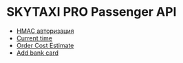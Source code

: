 SKYTAXI PRO Passenger API
===

* [HMAC авторизация](doc/hmac.md)
* [Current time](doc/rest/time.md)
* [Order Cost Estimate](doc/rest/estimate.md)
* [Add bank card](doc/rest/bank_card_add.md)
